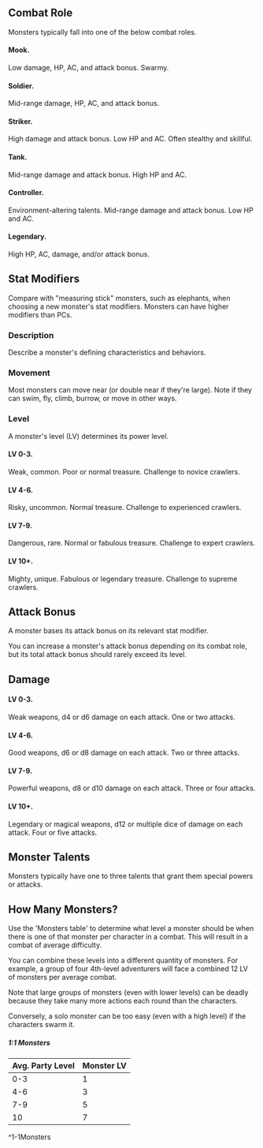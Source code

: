 
## Combat Role
Monsters typically fall into one of the below combat roles.
#### **Mook.** 
Low damage, HP, AC, and  attack bonus. Swarmy.
#### **Soldier.**
Mid-range damage, HP,  AC, and attack bonus.
#### **Striker.** 
High damage and attack  bonus. Low HP and AC. Often stealthy and skillful.
#### **Tank.** 
Mid-range damage and  attack bonus. High HP and AC.
#### **Controller.** 
Environment-altering  talents. Mid-range damage and  attack bonus. Low HP and AC.
#### **Legendary.** 
High HP, AC,  damage, and/or attack bonus.

## Stat Modifiers
Compare with "measuring stick" monsters, such as elephants, when choosing a new monster's stat modifiers. Monsters can have higher modifiers than PCs.

### Description
Describe a monster's defining characteristics and behaviors.

### Movement
Most monsters can move near (or double near if they're large).
Note if they can swim, fly, climb, burrow, or move in other ways.

### Level
A monster's level (LV) determines its power level.

#### LV **0-3**.
Weak, common. Poor or normal treasure. Challenge to novice crawlers.

#### LV **4-6**.
Risky, uncommon. Normal treasure. Challenge to experienced crawlers.

#### LV **7-9**.
Dangerous, rare. Normal or fabulous treasure. Challenge to expert crawlers.

#### LV **10+**.
Mighty, unique. Fabulous or legendary treasure. Challenge to supreme crawlers.

## Attack Bonus
A monster bases its attack bonus on its relevant stat modifier.

You can increase a monster's attack bonus depending on its combat role, but its total attack bonus should rarely exceed its level.

## Damage
#### LV **0-3.** 
Weak weapons, d4 or d6 damage on each attack. One or two attacks.
#### LV **4-6.** 
Good weapons, d6 or d8 damage on each attack. Two or three attacks.
#### LV **7-9.**
Powerful weapons, d8 or d10 damage on each attack. Three or four attacks.
#### LV **10+.**
Legendary or magical weapons, d12 or multiple dice of damage on each attack. Four or five attacks.

## Monster Talents
Monsters typically have one to three talents that grant them special powers or attacks.

## How Many Monsters?
Use the 'Monsters table' to determine what level a monster should be when there is one of that monster per character in a combat. This will result in a combat of average difficulty.

You can combine these levels into a different quantity of monsters. For example, a group of four 4th-level adventurers will face a combined 12 LV of monsters per average combat.

Note that large groups of monsters (even with lower levels) can be deadly because they take many more actions each round than the characters.

Conversely, a solo monster can be too easy (even with a high level) if the characters swarm it.

##### **1:1 Monsters**
| Avg. Party Level | Monster LV |
| ---------------- | ---------- |
| 0-3              | 1          |
| 4-6              | 3          |
| 7-9              | 5          |
| 10               | 7          |
^1-1Monsters
